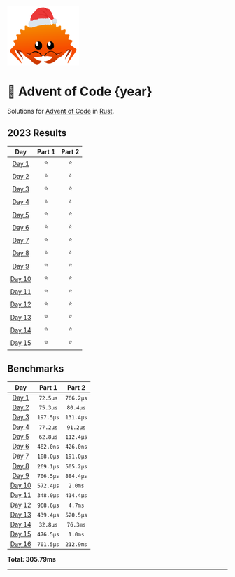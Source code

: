 <img src="./.assets/christmas_ferris.png" width="164">

# 🎄 Advent of Code {year}

Solutions for [Advent of Code](https://adventofcode.com/) in [Rust](https://www.rust-lang.org/).

<!--- advent_readme_stars table --->
## 2023 Results

| Day | Part 1 | Part 2 |
| :---: | :---: | :---: |
| [Day 1](https://adventofcode.com/2023/day/1) | ⭐ | ⭐ |
| [Day 2](https://adventofcode.com/2023/day/2) | ⭐ | ⭐ |
| [Day 3](https://adventofcode.com/2023/day/3) | ⭐ | ⭐ |
| [Day 4](https://adventofcode.com/2023/day/4) | ⭐ | ⭐ |
| [Day 5](https://adventofcode.com/2023/day/5) | ⭐ | ⭐ |
| [Day 6](https://adventofcode.com/2023/day/6) | ⭐ | ⭐ |
| [Day 7](https://adventofcode.com/2023/day/7) | ⭐ | ⭐ |
| [Day 8](https://adventofcode.com/2023/day/8) | ⭐ | ⭐ |
| [Day 9](https://adventofcode.com/2023/day/9) | ⭐ | ⭐ |
| [Day 10](https://adventofcode.com/2023/day/10) | ⭐ | ⭐ |
| [Day 11](https://adventofcode.com/2023/day/11) | ⭐ | ⭐ |
| [Day 12](https://adventofcode.com/2023/day/12) | ⭐ | ⭐ |
| [Day 13](https://adventofcode.com/2023/day/13) | ⭐ | ⭐ |
| [Day 14](https://adventofcode.com/2023/day/14) | ⭐ | ⭐ |
| [Day 15](https://adventofcode.com/2023/day/15) | ⭐ | ⭐ |
<!--- advent_readme_stars table --->

<!--- benchmarking table --->
## Benchmarks

| Day | Part 1 | Part 2 |
| :---: | :---: | :---:  |
| [Day 1](./src/bin/01.rs) | `72.5µs` | `766.2µs` |
| [Day 2](./src/bin/02.rs) | `75.3µs` | `80.4µs` |
| [Day 3](./src/bin/03.rs) | `197.5µs` | `131.4µs` |
| [Day 4](./src/bin/04.rs) | `77.2µs` | `91.2µs` |
| [Day 5](./src/bin/05.rs) | `62.8µs` | `112.4µs` |
| [Day 6](./src/bin/06.rs) | `482.0ns` | `426.0ns` |
| [Day 7](./src/bin/07.rs) | `188.0µs` | `191.0µs` |
| [Day 8](./src/bin/08.rs) | `269.1µs` | `505.2µs` |
| [Day 9](./src/bin/09.rs) | `706.5µs` | `884.4µs` |
| [Day 10](./src/bin/10.rs) | `572.4µs` | `2.0ms` |
| [Day 11](./src/bin/11.rs) | `348.0µs` | `414.4µs` |
| [Day 12](./src/bin/12.rs) | `968.6µs` | `4.7ms` |
| [Day 13](./src/bin/13.rs) | `439.4µs` | `520.5µs` |
| [Day 14](./src/bin/14.rs) | `32.8µs` | `76.3ms` |
| [Day 15](./src/bin/15.rs) | `476.5µs` | `1.0ms` |
| [Day 16](./src/bin/16.rs) | `701.5µs` | `212.9ms` |

**Total: 305.79ms**
<!--- benchmarking table --->

---
